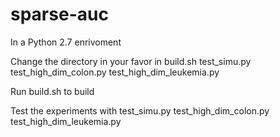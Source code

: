 # sparse-auc

In a Python 2.7 enrivoment

Change the directory in your favor in build.sh test_simu.py test_high_dim_colon.py test_high_dim_leukemia.py

Run build.sh to build

Test the experiments with test_simu.py test_high_dim_colon.py test_high_dim_leukemia.py
